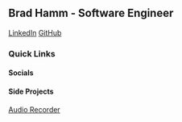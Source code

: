 ## Brad Hamm - Software Engineer

[LinkedIn](https://www.linkedin.com/in/bradhamm/)
[GitHub](https://github.com/bradleyhamm/)


### Quick Links

#### Socials


#### Side Projects

[Audio Recorder](https://bradleyhamm.github.io/audio-recorder/)
